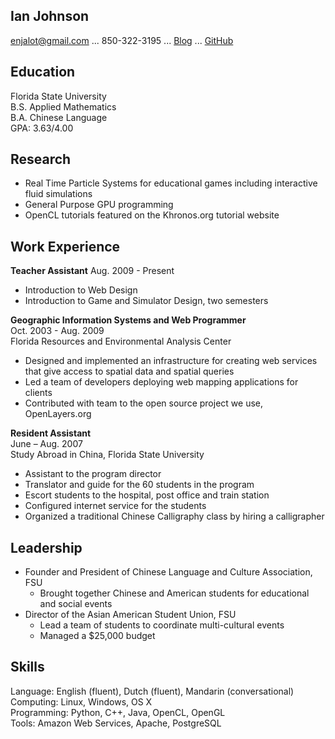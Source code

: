 Ian Johnson
---------------  
enjalot@gmail.com  ...  850-322-3195  ...  [Blog](http://enja.org)  ...  [GitHub](http://github.com/enjalot)  

Education
---------------  
Florida State University  
B.S. Applied Mathematics  
B.A. Chinese Language  
GPA: 3.63/4.00  

Research
---------------
* Real Time Particle Systems for educational games including interactive fluid simulations
* General Purpose GPU programming
* OpenCL tutorials featured on the Khronos.org tutorial website

Work Experience
---------------
__Teacher Assistant__
Aug. 2009 - Present

* Introduction to Web Design
* Introduction to Game and Simulator Design, two semesters

__Geographic Information Systems and Web Programmer__  
Oct. 2003 - Aug. 2009  
Florida Resources and Environmental Analysis Center  

* Designed and implemented an infrastructure for creating web services that give access to spatial data and spatial queries
* Led a team of developers deploying web mapping applications for clients
* Contributed with team to the open source project we use, OpenLayers.org

__Resident Assistant__  
June – Aug. 2007  
Study Abroad in China, Florida State University  

* Assistant to the program director 
* Translator and guide for the 60 students in the program 
* Escort students to the hospital, post office and train station 
* Configured internet service for the students 
* Organized a traditional Chinese Calligraphy class by hiring a calligrapher

Leadership
----------------

* Founder and President of Chinese Language and Culture Association, FSU
  * Brought together Chinese and American students for educational and social events 
* Director of the Asian American Student Union, FSU 
  * Lead a team of students to coordinate multi-cultural events 
  * Managed a $25,000 budget

Skills
----------------

Language: English (fluent), Dutch (fluent), Mandarin (conversational)  
Computing: Linux, Windows, OS X  
Programming: Python, C++, Java, OpenCL, OpenGL  
Tools: Amazon Web Services, Apache, PostgreSQL  

